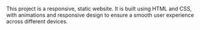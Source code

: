 This project is a responsive, static website. It is built using HTML and CSS, with animations and responsive design to ensure a smooth user experience across different devices.